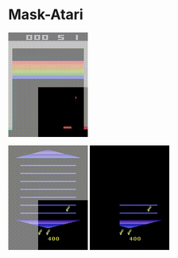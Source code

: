 # Mask-Atari

![image](https://github.com/celarex/Mask-Atari/blob/main/Animations/Breakout.gif)

![image](https://github.com/celarex/Mask-Atari/blob/main/Animations/Asterix.gif)
![image](https://github.com/celarex/Mask-Atari/blob/main/Animations/AsterixBlack.gif)
